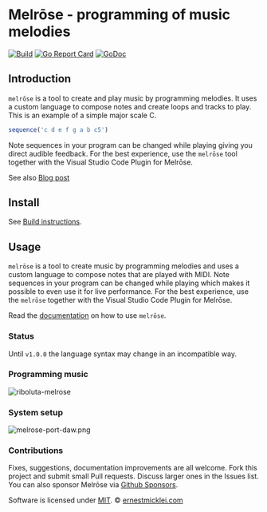 # Melrōse - programming of music melodies

[![Build](https://github.com/emicklei/melrose/actions/workflows/go.yml/badge.svg)](https://github.com/emicklei/melrose/actions)
[![Go Report Card](https://goreportcard.com/badge/github.com/emicklei/melrose)](https://goreportcard.com/report/github.com/emicklei/melrose)
[![GoDoc](https://godoc.org/github.com/emicklei/melrose?status.svg)](https://pkg.go.dev/github.com/emicklei/melrose?tab=doc)


## Introduction

`melrōse` is a tool to create and play music by programming melodies.
It uses a custom language to compose notes and create loops and tracks to play.
This is an example of a simple major scale C.

```javascript
sequence('c d e f g a b c5')
```

Note sequences in your program can be changed while playing giving you direct audible feedback. 
For the best experience, use the `melrōse` tool together with the Visual Studio Code Plugin for Melrōse.

See also [Blog post](http://ernestmicklei.com/melrose/introduction_melrose/)

## Install

See [Build instructions](docs/install.md).

## Usage

`melrōse` is a tool to create music by programming melodies and uses a custom language to compose notes that are played with MIDI.
Note sequences in your program can be changed while playing which makes it possible to even use it for live performance.
For the best experience, use the `melrōse` together with the Visual Studio Code Plugin for Melrōse.

Read the [documentation](https://melrōse.org/) on how to use `melrōse`.

### Status

Until `v1.0.0` the language syntax may change in an incompatible way.

### Programming music

![riboluta-melrose](docs/images/riboluta-melrose.png)

### System setup

![melrose-port-daw.png](docs/images/melrose-port-daw.png)


### Contributions

Fixes, suggestions, documentation improvements are all welcome.
Fork this project and submit small Pull requests. 
Discuss larger ones in the Issues list.
You can also sponsor Melrōse via [Github Sponsors](https://github.com/sponsors/emicklei).

Software is licensed under [MIT](LICENSE).
&copy; [ernestmicklei.com](http://ernestmicklei.com)
